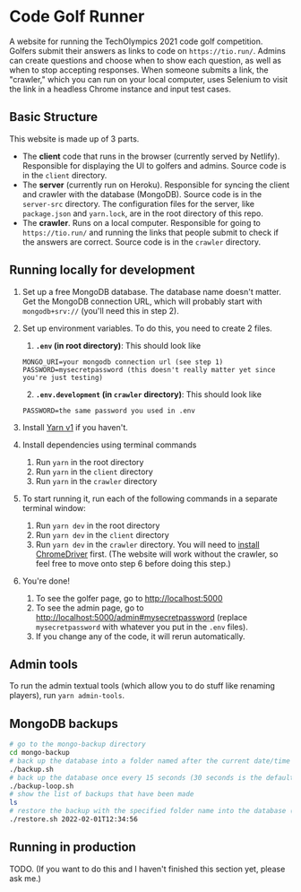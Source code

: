 # Code Golf Runner

A website for running the TechOlympics 2021 code golf competition. Golfers submit their answers as links to code on `https://tio.run/`. Admins can create questions and choose when to show each question, as well as when to stop accepting responses. When someone submits a link, the "crawler," which you can run on your local computer, uses Selenium to visit the link in a headless Chrome instance and input test cases.

## Basic Structure

This website is made up of 3 parts.

- The **client** code that runs in the browser (currently served by Netlify). Responsible for displaying the UI to golfers and admins. Source code is in the `client` directory.
- The **server** (currently run on Heroku). Responsible for syncing the client and crawler with the database (MongoDB). Source code is in the `server-src` directory. The configuration files for the server, like `package.json` and `yarn.lock`, are in the root directory of this repo.
- The **crawler**. Runs on a local computer. Responsible for going to `https://tio.run/` and running the links that people submit to check if the answers are correct. Source code is in the `crawler` directory.

## Running locally for development

1.  Set up a free MongoDB database. The database name doesn't matter. Get the MongoDB connection URL, which will probably start with `mongodb+srv://` (you'll need this in step 2).
2.  Set up environment variables. To do this, you need to create 2 files.

    1. **`.env` (in root directory)**: This should look like

    ```
    MONGO_URI=your mongodb connection url (see step 1)
    PASSWORD=mysecretpassword (this doesn't really matter yet since you're just testing)
    ```

    2. **`.env.development` (in `crawler` directory)**: This should look like

    ```
    PASSWORD=the same password you used in .env
    ```

3.  Install [Yarn v1](https://classic.yarnpkg.com/en/docs/install) if you haven't.
4.  Install dependencies using terminal commands
    1. Run `yarn` in the root directory
    2. Run `yarn` in the `client` directory
    3. Run `yarn` in the `crawler` directory
5.  To start running it, run each of the following commands in a separate terminal window:
    1. Run `yarn dev` in the root directory
    2. Run `yarn dev` in the `client` directory
    3. Run `yarn dev` in the `crawler` directory. You will need to [install ChromeDriver](https://sites.google.com/a/chromium.org/chromedriver/) first. (The website will work without the crawler, so feel free to move onto step 6 before doing this step.)
6.  You're done!
    1. To see the golfer page, go to <http://localhost:5000>
    2. To see the admin page, go to <http://localhost:5000/admin#mysecretpassword> (replace `mysecretpassword` with whatever you put in the `.env` files).
    3. If you change any of the code, it will rerun automatically.

## Admin tools

To run the admin textual tools (which allow you to do stuff like renaming players), run `yarn admin-tools`.

## MongoDB backups

```bash
# go to the mongo-backup directory
cd mongo-backup
# back up the database into a folder named after the current date/time
./backup.sh
# back up the database once every 15 seconds (30 seconds is the default if you don't put a number)
./backup-loop.sh
# show the list of backups that have been made
ls
# restore the backup with the specified folder name into the database (make sure to backup the current version database before doing this)
./restore.sh 2022-02-01T12:34:56
```

## Running in production

TODO. (If you want to do this and I haven't finished this section yet, please ask me.)
